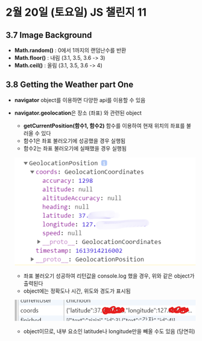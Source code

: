 # 2월 20일 (토요일) JS 챌린지 11

## 3.7 Image Background
- **Math.random()** : 0에서 1까지의 랜덤난수를 반환
- **Math.floor()** : 내림 (3.1, 3.5, 3.6 -> 3)
- **Math.ceil()** : 올림 (3.1, 3.5, 3.6 -> 4)

## 3.8 Getting the Weather part One
- **navigator** object를 이용하면 다양한 api를 이용할 수 있음
- **navigator.geolocation**은 장소 (좌표) 와 관련된 object
    - **getCurrentPosition(함수1, 함수2)** 함수를 이용하여 현재 위치의 좌표를 불러올 수 있다
    - 함수1은 좌표 불러오기에 성공했을 경우 실행됨
    - 함수2는 좌표 불러오기에 실패했을 경우 실행됨  
        
    ![좌표 불러오기 성공](./JSgeolocation.png)
    - 좌표 불러오기 성공하여 리턴값을 console.log 했을 경우, 위와 같은 object가 출력된다
    - object에는 정확도나 시간, 위도와 경도가 표시됨  
        
    ![좌표 로컬에 저장](./JSgeolocationSavedLocal.png)
    - object이므로, 내부 요소인 latitude나 longitude만을 빼올 수도 있음 (당연히)